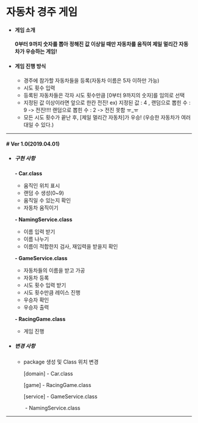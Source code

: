 # 자동차 경주 게임

* #### 게임 소개

  **0부터 9까지 숫자를 뽑아 정해진 값 이상일 때만 자동차를 움직여 제일 멀리간 자동차가 우승하는 게임!**

* #### 게임 진행 방식

  * 경주에 참가할 자동차들을 등록(자동차 이름은 5자 이하만 가능)
  * 시도 횟수 입력
  * 등록된 자동차들은 각자 시도 횟수만큼 [0부터 9까지의 숫자]를 임의로 선택
  * 지정된 값 이상이라면 앞으로 한칸 전진!
    ex) 지정된 값 : 4 , 랜덤으로 뽑힌 수 : 9 -> 전진!!!!
                                 랜덤으로 뽑힌 수 : 2 -> 전진 못함 ㅠ_ㅠ
  * 모든 시도 횟수가 끝난 후, [제일 멀리간 자동차]가 우승!
    (우승한 자동차가 여러대일 수 있다.)

---

#### # Ver 1.0(2019.04.01)

* ##### 구현 사항

  **- Car.class**

  * 움직인 위치 표시
  * 랜덤 수 생성(0~9) 
  * 움직일 수 있는지 확인
  * 자동차 움직이기

  **- NamingService.class**

  * 이름 입력 받기
  * 이름 나누기
  * 이름이 적합한지 검사, 재입력을 받을지 확인

  **- GameService.class**

  * 자동차들의 이름을 받고 가공
  * 자동차 등록
  * 시도 횟수 입력 받기
  * 시도 횟수만큼 레이스 진행
  * 우승자 확인
  * 우승자 출력

  **- RacingGame.class**

  * 게임 진행

 * ##### 변경 사항
    * package 생성 및 Class 위치 변경

      [domain] - Car.class

      [game] - RacingGame.class

      [service] - GameService.class

      ​	        - NamingService.class	
---

